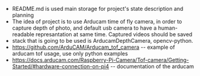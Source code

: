 - README.md is used main storage for project's state description and planning
- The idea of project is to use Arducam time of fly camera, in order to capture depth of photo, and default usb camera to have a human-readable represantation at same time. Captured videos should be saved
- stack that is going to be used is ArducamDepthCamera, opencv-python.
- https://github.com/ArduCAM/Arducam_tof_camera -- example of arducam tof usage, use only python examples
- https://docs.arducam.com/Raspberry-Pi-Camera/Tof-camera/Getting-Started/#hardware-connection-on-pi4 -- documentation of the arducam